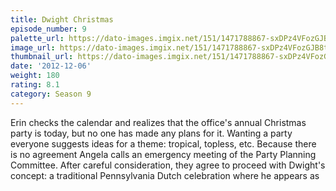 ```yaml
---
title: Dwight Christmas
episode_number: 9
palette_url: https://dato-images.imgix.net/151/1471788867-sxDPz4VFozGJB8tVpeQRiJ3hvRf.jpg?ixlib=rb-1.1.0&ch=DPR%2CWidth&auto=enhance&palette=json
image_url: https://dato-images.imgix.net/151/1471788867-sxDPz4VFozGJB8tVpeQRiJ3hvRf.jpg?ixlib=rb-1.1.0&ch=DPR%2CWidth&auto=compress%2Cformat&w=500
thumbnail_url: https://dato-images.imgix.net/151/1471788867-sxDPz4VFozGJB8tVpeQRiJ3hvRf.jpg?ixlib=rb-1.1.0&ch=DPR%2CWidth&auto=enhance&w=500&h=280&fit=crop&fm=jpg
date: '2012-12-06'
weight: 180
rating: 8.1
category: Season 9
---
```


Erin checks the calendar and realizes that the office's annual Christmas party is today, but no one has made any plans for it. Wanting a party everyone suggests ideas for a theme: tropical, topless, etc. Because there is no agreement Angela calls an emergency meeting of the Party Planning Committee. After careful consideration, they agree to proceed with Dwight's concept: a traditional Pennsylvania Dutch celebration where he appears as